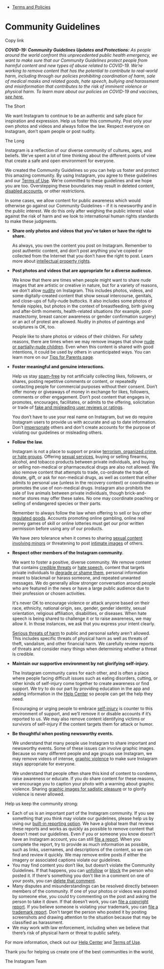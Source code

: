 *   [Terms and Policies](https://help.instagram.com/1417489251945243/?helpref=breadcrumb)

Community Guidelines
====================

Copy link

_**COVID-19: Community Guidelines Updates and Protections:** As people around the world confront this unprecedented public health emergency, we want to make sure that our Community Guidelines protect people from harmful content and new types of abuse related to COVID-19. We’re working to remove content that has the potential to contribute to real-world harm, including through our policies prohibiting coordination of harm, sale of medical masks and related goods, hate speech, bullying and harassment and misinformation that contributes to the risk of imminent violence or physical harm. To learn more about our policies on COVID-19 and vaccines, [see here.](https://help.instagram.com/697825587576762?helpref=faq_content)_

The Short

We want Instagram to continue to be an authentic and safe place for inspiration and expression. Help us foster this community. Post only your own photos and videos and always follow the law. Respect everyone on Instagram, don’t spam people or post nudity.

The Long

Instagram is a reflection of our diverse community of cultures, ages, and beliefs. We’ve spent a lot of time thinking about the different points of view that create a safe and open environment for everyone.

We created the Community Guidelines so you can help us foster and protect this amazing community. By using Instagram, you agree to these guidelines and our [Terms of Use](https://www.instagram.com/legal/terms). We’re committed to these guidelines and we hope you are too. Overstepping these boundaries may result in deleted content, [disabled accounts](https://help.instagram.com/366993040048856?helpref=faq_content), or other restrictions.

In some cases, we allow content for public awareness which would otherwise go against our Community Guidelines – if it is newsworthy and in the public interest. We do this only after weighing the public interest value against the risk of harm and we look to international human rights standards to make these judgments.

*   **Share only photos and videos that you’ve taken or have the right to share.**
    
    As always, you own the content you post on Instagram. Remember to post authentic content, and don’t post anything you’ve copied or collected from the Internet that you don’t have the right to post. Learn more about [intellectual property rights](https://help.instagram.com/126382350847838?helpref=faq_content).
    
*   **Post photos and videos that are appropriate for a diverse audience.**
    
    We know that there are times when people might want to share nude images that are artistic or creative in nature, but for a variety of reasons, we don’t allow [nudity](https://l.instagram.com/?u=https%3A%2F%2Fwww.facebook.com%2Fcommunitystandards%2Fadult_nudity_sexual_activity&e=AT31GA47ClZtMbLM705wBaCeD7A8kRmVqDO_No8kQ4ofC7XeaUDoL06PtJLaDQjIfL25kSRgUk_ucJAdgmJKbSCLzxlV3NpeFFP98mmEx9uOXFGHitUBIsRF8R_RbPiWuevAAu5WQRzxsYtKP1XlsRYfHPfe50D56d35yw) on Instagram. This includes photos, videos, and some digitally-created content that show sexual intercourse, genitals, and close-ups of fully-nude buttocks. It also includes some photos of female nipples, but photos in the context of breastfeeding, birth giving and after-birth moments, health-related situations (for example, post-mastectomy, breast cancer awareness or gender confirmation surgery) or an act of protest are allowed. Nudity in photos of paintings and sculptures is OK, too.
    
    People like to share photos or videos of their children. For safety reasons, there are times when we may remove images that show [nude or partially-nude children](https://l.instagram.com/?u=https%3A%2F%2Fwww.facebook.com%2Fcommunitystandards%2Fchild_nudity_sexual_exploitation&e=AT31GA47ClZtMbLM705wBaCeD7A8kRmVqDO_No8kQ4ofC7XeaUDoL06PtJLaDQjIfL25kSRgUk_ucJAdgmJKbSCLzxlV3NpeFFP98mmEx9uOXFGHitUBIsRF8R_RbPiWuevAAu5WQRzxsYtKP1XlsRYfHPfe50D56d35yw). Even when this content is shared with good intentions, it could be used by others in unanticipated ways. You can learn more on our [Tips for Parents page](https://help.instagram.com/154475974694511/?helpref=faq_content).
    
*   **Foster meaningful and genuine interactions.**
    
    Help us stay [spam-free](https://l.instagram.com/?u=https%3A%2F%2Fwww.facebook.com%2Fcommunitystandards%2Fspam&e=AT31GA47ClZtMbLM705wBaCeD7A8kRmVqDO_No8kQ4ofC7XeaUDoL06PtJLaDQjIfL25kSRgUk_ucJAdgmJKbSCLzxlV3NpeFFP98mmEx9uOXFGHitUBIsRF8R_RbPiWuevAAu5WQRzxsYtKP1XlsRYfHPfe50D56d35yw) by not artificially collecting likes, followers, or shares, posting repetitive comments or content, or repeatedly contacting people for commercial purposes without their consent. Don’t offer money or giveaways of money in exchange for likes, followers, comments or other engagement. Don’t post content that engages in, promotes, encourages, facilitates, or admits to the offering, solicitation or trade of [fake and misleading user reviews or ratings](https://l.instagram.com/?u=https%3A%2F%2Fwww.facebook.com%2Fcommunitystandards%2Ffraud_deception&e=AT31GA47ClZtMbLM705wBaCeD7A8kRmVqDO_No8kQ4ofC7XeaUDoL06PtJLaDQjIfL25kSRgUk_ucJAdgmJKbSCLzxlV3NpeFFP98mmEx9uOXFGHitUBIsRF8R_RbPiWuevAAu5WQRzxsYtKP1XlsRYfHPfe50D56d35yw).
    
    You don’t have to use your real name on Instagram, but we do require Instagram users to provide us with accurate and up to date information. Don't [impersonate](https://l.instagram.com/?u=https%3A%2F%2Fwww.facebook.com%2Fcommunitystandards%2Fmisrepresentation&e=AT31GA47ClZtMbLM705wBaCeD7A8kRmVqDO_No8kQ4ofC7XeaUDoL06PtJLaDQjIfL25kSRgUk_ucJAdgmJKbSCLzxlV3NpeFFP98mmEx9uOXFGHitUBIsRF8R_RbPiWuevAAu5WQRzxsYtKP1XlsRYfHPfe50D56d35yw) others and don't create accounts for the purpose of violating our guidelines or misleading others.
    
*   **Follow the law.**
    
    Instagram is not a place to support or praise [terrorism, organized crime, or hate groups](https://l.instagram.com/?u=https%3A%2F%2Fwww.facebook.com%2Fcommunitystandards%2Fdangerous_individuals_organizations&e=AT31GA47ClZtMbLM705wBaCeD7A8kRmVqDO_No8kQ4ofC7XeaUDoL06PtJLaDQjIfL25kSRgUk_ucJAdgmJKbSCLzxlV3NpeFFP98mmEx9uOXFGHitUBIsRF8R_RbPiWuevAAu5WQRzxsYtKP1XlsRYfHPfe50D56d35yw). Offering [sexual services](https://l.instagram.com/?u=https%3A%2F%2Fwww.facebook.com%2Fcommunitystandards%2Fsexual_solicitation&e=AT31GA47ClZtMbLM705wBaCeD7A8kRmVqDO_No8kQ4ofC7XeaUDoL06PtJLaDQjIfL25kSRgUk_ucJAdgmJKbSCLzxlV3NpeFFP98mmEx9uOXFGHitUBIsRF8R_RbPiWuevAAu5WQRzxsYtKP1XlsRYfHPfe50D56d35yw), buying or selling firearms, alcohol, and tobacco products between private individuals, and buying or selling non-medical or pharmaceutical drugs are also not allowed. We also remove content that attempts to trade, co-ordinate the trade of, donate, gift, or ask for non-medical drugs, as well as content that either admits to personal use (unless in the recovery context) or coordinates or promotes the use of non-medical drugs. Instagram also prohibits the sale of live animals between private individuals, though brick-and-mortar stores may offer these sales. No one may coordinate poaching or selling of endangered species or their parts.
    
    Remember to always follow the law when offering to sell or buy other [regulated goods](https://l.instagram.com/?u=https%3A%2F%2Fwww.facebook.com%2Fcommunitystandards%2Fregulated_goods&e=AT31GA47ClZtMbLM705wBaCeD7A8kRmVqDO_No8kQ4ofC7XeaUDoL06PtJLaDQjIfL25kSRgUk_ucJAdgmJKbSCLzxlV3NpeFFP98mmEx9uOXFGHitUBIsRF8R_RbPiWuevAAu5WQRzxsYtKP1XlsRYfHPfe50D56d35yw). Accounts promoting online gambling, online real money games of skill or online lotteries must get our prior written permission before using any of our products.
    
    We have zero tolerance when it comes to sharing [sexual content involving minors](https://l.instagram.com/?u=https%3A%2F%2Fwww.facebook.com%2Fcommunitystandards%2Fchild_nudity_sexual_exploitation&e=AT31GA47ClZtMbLM705wBaCeD7A8kRmVqDO_No8kQ4ofC7XeaUDoL06PtJLaDQjIfL25kSRgUk_ucJAdgmJKbSCLzxlV3NpeFFP98mmEx9uOXFGHitUBIsRF8R_RbPiWuevAAu5WQRzxsYtKP1XlsRYfHPfe50D56d35yw) or threatening to post [intimate images](https://l.instagram.com/?u=https%3A%2F%2Fwww.facebook.com%2Fcommunitystandards%2Fsexual_exploitation_adults&e=AT31GA47ClZtMbLM705wBaCeD7A8kRmVqDO_No8kQ4ofC7XeaUDoL06PtJLaDQjIfL25kSRgUk_ucJAdgmJKbSCLzxlV3NpeFFP98mmEx9uOXFGHitUBIsRF8R_RbPiWuevAAu5WQRzxsYtKP1XlsRYfHPfe50D56d35yw) of others.
    
*   **Respect other members of the Instagram community.**
    
    We want to foster a positive, diverse community. We remove content that contains [credible threats](https://l.instagram.com/?u=https%3A%2F%2Fwww.facebook.com%2Fcommunitystandards%2Fcredible_violence&e=AT31GA47ClZtMbLM705wBaCeD7A8kRmVqDO_No8kQ4ofC7XeaUDoL06PtJLaDQjIfL25kSRgUk_ucJAdgmJKbSCLzxlV3NpeFFP98mmEx9uOXFGHitUBIsRF8R_RbPiWuevAAu5WQRzxsYtKP1XlsRYfHPfe50D56d35yw) or [hate speech](https://l.instagram.com/?u=https%3A%2F%2Fwww.facebook.com%2Fcommunitystandards%2Fhate_speech&e=AT31GA47ClZtMbLM705wBaCeD7A8kRmVqDO_No8kQ4ofC7XeaUDoL06PtJLaDQjIfL25kSRgUk_ucJAdgmJKbSCLzxlV3NpeFFP98mmEx9uOXFGHitUBIsRF8R_RbPiWuevAAu5WQRzxsYtKP1XlsRYfHPfe50D56d35yw), content that targets private individuals to [degrade or shame them](https://l.instagram.com/?u=https%3A%2F%2Fwww.facebook.com%2Fcommunitystandards%2Fbullying&e=AT31GA47ClZtMbLM705wBaCeD7A8kRmVqDO_No8kQ4ofC7XeaUDoL06PtJLaDQjIfL25kSRgUk_ucJAdgmJKbSCLzxlV3NpeFFP98mmEx9uOXFGHitUBIsRF8R_RbPiWuevAAu5WQRzxsYtKP1XlsRYfHPfe50D56d35yw), personal information meant to blackmail or harass someone, and repeated unwanted messages. We do generally allow stronger conversation around people who are featured in the news or have a large public audience due to their profession or chosen activities.
    
    It's never OK to encourage violence or attack anyone based on their race, ethnicity, national origin, sex, gender, gender identity, sexual orientation, religious affiliation, disabilities, or diseases. When hate speech is being shared to challenge it or to raise awareness, we may allow it. In those instances, we ask that you express your intent clearly.
    
    [Serious threats of harm](https://l.instagram.com/?u=https%3A%2F%2Fwww.facebook.com%2Fcommunitystandards%2Fcredible_violence&e=AT31GA47ClZtMbLM705wBaCeD7A8kRmVqDO_No8kQ4ofC7XeaUDoL06PtJLaDQjIfL25kSRgUk_ucJAdgmJKbSCLzxlV3NpeFFP98mmEx9uOXFGHitUBIsRF8R_RbPiWuevAAu5WQRzxsYtKP1XlsRYfHPfe50D56d35yw) to public and personal safety aren't allowed. This includes specific threats of physical harm as well as threats of theft, vandalism, and other financial harm. We carefully review reports of threats and consider many things when determining whether a threat is credible.
    
*   **Maintain our supportive environment by not glorifying self-injury.**
    
    The Instagram community cares for each other, and is often a place where people facing difficult issues such as eating disorders, cutting, or other kinds of self-injury come together to create awareness or find support. We try to do our part by providing education in the app and adding information in the [Help Center](https://help.instagram.com/) so people can get the help they need.
    
    Encouraging or urging people to embrace [self-injury](https://l.instagram.com/?u=https%3A%2F%2Fwww.facebook.com%2Fcommunitystandards%2Fsuicide_self_injury_violence&e=AT31GA47ClZtMbLM705wBaCeD7A8kRmVqDO_No8kQ4ofC7XeaUDoL06PtJLaDQjIfL25kSRgUk_ucJAdgmJKbSCLzxlV3NpeFFP98mmEx9uOXFGHitUBIsRF8R_RbPiWuevAAu5WQRzxsYtKP1XlsRYfHPfe50D56d35yw) is counter to this environment of support, and we’ll remove it or disable accounts if it’s reported to us. We may also remove content identifying victims or survivors of self-injury if the content targets them for attack or humor.
    
*   **Be thoughtful when posting newsworthy events.**
    
    We understand that many people use Instagram to share important and newsworthy events. Some of these issues can involve graphic images. Because so many different people and age groups use Instagram, we may remove videos of intense, [graphic violence](https://l.instagram.com/?u=https%3A%2F%2Fwww.facebook.com%2Fcommunitystandards%2Fgraphic_violence&e=AT31GA47ClZtMbLM705wBaCeD7A8kRmVqDO_No8kQ4ofC7XeaUDoL06PtJLaDQjIfL25kSRgUk_ucJAdgmJKbSCLzxlV3NpeFFP98mmEx9uOXFGHitUBIsRF8R_RbPiWuevAAu5WQRzxsYtKP1XlsRYfHPfe50D56d35yw) to make sure Instagram stays appropriate for everyone.
    
    We understand that people often share this kind of content to condemn, raise awareness or educate. If you do share content for these reasons, we encourage you to caption your photo with a warning about graphic violence. Sharing [graphic images for sadistic pleasure](https://l.instagram.com/?u=https%3A%2F%2Fwww.facebook.com%2Fcommunitystandards%2Fcruel_insensitive&e=AT31GA47ClZtMbLM705wBaCeD7A8kRmVqDO_No8kQ4ofC7XeaUDoL06PtJLaDQjIfL25kSRgUk_ucJAdgmJKbSCLzxlV3NpeFFP98mmEx9uOXFGHitUBIsRF8R_RbPiWuevAAu5WQRzxsYtKP1XlsRYfHPfe50D56d35yw) or to glorify violence is never allowed.
    

Help us keep the community strong:

*   Each of us is an important part of the Instagram community. If you see something that you think may violate our guidelines, please help us by using our [built-in reporting option](https://help.instagram.com/165828726894770?helpref=faq_content). We have a global team that reviews these reports and works as quickly as possible to remove content that doesn’t meet our guidelines. Even if you or someone you know doesn’t have an Instagram account, you can still [file a report](https://help.instagram.com/contact/383679321740945). When you complete the report, try to provide as much information as possible, such as links, usernames, and descriptions of the content, so we can find and review it quickly. We may remove entire posts if either the imagery or associated captions violate our guidelines.
*   You may find content you don’t like, but doesn’t violate the Community Guidelines. If that happens, you can [unfollow](https://help.instagram.com/286340048138725?helpref=faq_content) or [block](https://help.instagram.com/426700567389543/?helpref=faq_content) the person who posted it. If there's something you don't like in a comment on one of your posts, you can [delete that comment](https://help.instagram.com/289098941190483?helpref=faq_content).
*   Many disputes and misunderstandings can be resolved directly between members of the community. If one of your photos or videos was posted by someone else, you could try commenting on the post and asking the person to take it down. If that doesn’t work, you can [file a copyright report](https://help.instagram.com/126382350847838?helpref=faq_content). If you believe someone is violating your trademark, you can [file a trademark report](https://help.instagram.com/222826637847963?helpref=faq_content). Don't target the person who posted it by posting screenshots and drawing attention to the situation because that may be classified as harassment.
*   We may work with law enforcement, including when we believe that there’s risk of physical harm or threat to public safety.

For more information, check out our [Help Center](https://help.instagram.com/) and [Terms of Use](https://l.instagram.com/?u=http%3A%2F%2Finstagram.com%2Flegal%2Fterms%2F%23&e=AT31GA47ClZtMbLM705wBaCeD7A8kRmVqDO_No8kQ4ofC7XeaUDoL06PtJLaDQjIfL25kSRgUk_ucJAdgmJKbSCLzxlV3NpeFFP98mmEx9uOXFGHitUBIsRF8R_RbPiWuevAAu5WQRzxsYtKP1XlsRYfHPfe50D56d35yw).

Thank you for helping us create one of the best communities in the world,

The Instagram Team